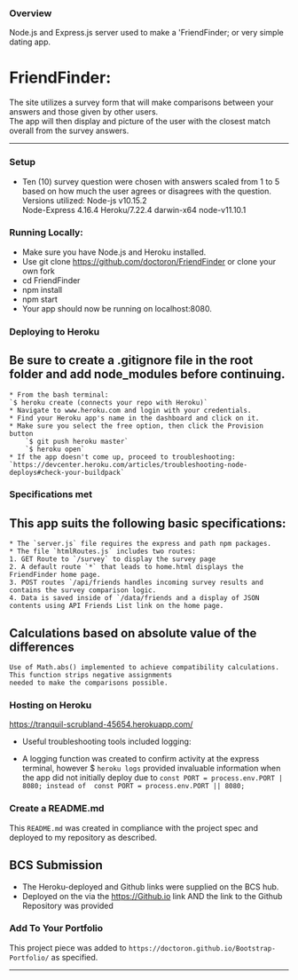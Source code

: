 ### Overview
Node.js and Express.js server used to make a 'FriendFinder; or very simple dating app. 

# FriendFinder:
The site utilizes a survey form that will make comparisons between your answers and those given by other users.  
The app will then display and picture of the user with the closest match overall from the survey answers.  

- - -

### Setup
* Ten (10) survey question were chosen with answers scaled from 1 to 5 based on how much the user agrees or disagrees with
the question.  
Versions utilized:
Node-js v10.15.2  
Node-Express 4.16.4
Heroku/7.22.4 darwin-x64 node-v11.10.1


### Running Locally:
* Make sure you have Node.js and Heroku installed.
* Use git clone https://github.com/doctoron/FriendFinder or clone your own fork
* cd FriendFinder
* npm install
* npm start
* Your app should now be running on localhost:8080.

### Deploying to Heroku
## Be sure to create a .gitignore file in the root folder and add node_modules before continuing.
    * From the bash terminal:
    `$ heroku create (connects your repo with Heroku)`
    * Navigate to www.heroku.com and login with your credentials.
    * Find your Heroku app's name in the dashboard and click on it.
    * Make sure you select the free option, then click the Provision button
        `$ git push heroku master`
        `$ heroku open`
    * If the app doesn't come up, proceed to troubleshooting:
    `https://devcenter.heroku.com/articles/troubleshooting-node-deploys#check-your-buildpack`


### Specifications met
## This app suits the following basic specifications:
    * The `server.js` file requires the express and path npm packages.
    * The file `htmlRoutes.js` includes two routes:
    1. GET Route to `/survey` to display the survey page
    2. A default route `*` that leads to home.html displays the FriendFinder home page.
    3. POST routes `/api/friends handles incoming survey results and contains the survey comparison logic.
    4. Data is saved inside of `/data/friends and a display of JSON contents using API Friends List link on the home page.

## Calculations based on absolute value of the differences
    Use of Math.abs() implemented to achieve compatibility calculations.  This function strips negative assignments 
    needed to make the comparisons possible. 

### Hosting on Heroku
https://tranquil-scrubland-45654.herokuapp.com/
* Useful troubleshooting tools included logging:
- A logging function was created to confirm activity at the express terminal, however $ `heroku logs` provided invaluable information when the app did not initially deploy due to `const PORT = process.env.PORT | 8080; instead of 
const PORT = process.env.PORT || 8080;`

### Create a README.md
This `README.md` was created in compliance with the project spec and deployed to my repository as described. 

## BCS Submission
* The Heroku-deployed and Github links were supplied on the BCS hub.
* Deployed on the via the  https://Github.io link AND the link to the Github Repository was provided

### Add To Your Portfolio
This project piece was added to `https://doctoron.github.io/Bootstrap-Portfolio/` as specified.

- - -